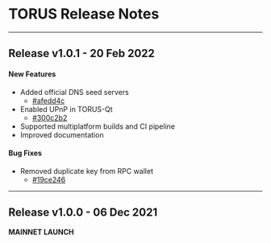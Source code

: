 # TORUS Release Notes

*****************************

## Release v1.0.1 - 20 Feb 2022

#### New Features

- Added official DNS seed servers
    - [#afedd4c](https://github.com/torus-economy/torus-core/commit/afedd4cfa5f253478b364f4ef7fe27ba8dcc5bc5)
- Enabled UPnP in TORUS-Qt
    - [#300c2b2](https://github.com/torus-economy/torus-core/commit/300c2b28cf00b3d5ba5e48db3de7feb1484a2234)
- Supported multiplatform builds and CI pipeline
- Improved documentation

#### Bug Fixes

- Removed duplicate key from RPC wallet
    - [#19ce246](https://github.com/torus-economy/torus-core/commit/19ce246f2ff9a1a54ba81edd7d4153840b27a6e7)

*****************************

## Release v1.0.0 - 06 Dec 2021

**MAINNET LAUNCH**
